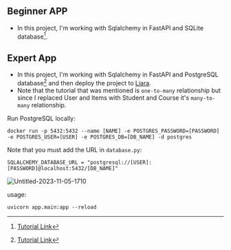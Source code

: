 ## Beginner APP
- In this project, I'm working with Sqlalchemy in FastAPI and SQLite database[^1].




## Expert App
- In this project, I'm working with Sqlalchemy in FastAPI and PostgreSQL database[^1] and then deploy the project to <a href="https://console.liara.ir">Liara</a>.
- Note that the tutorial that was mentioned is `one-to-many` relationship but since I replaced User and Items with Student and Course it's `many-to-many` relationship.

Run PostgreSQL locally:
```
docker run -p 5432:5432 --name [NAME] -e POSTGRES_PASSWORD=[PASSWORD] -e POSTGRES_USER=[USER] -e POSTGRES_DB=[DB_NAME] -d postgres
```
Note that you must add the URL in `database.py`:
```
SQLALCHEMY_DATABASE_URL = "postgresql://[USER]:[PASSWORD]@localhost:5432/[DB_NAME]"
```
![Untitled-2023-11-05-1710](https://github.com/BenyaminZojaji/PyDeploy-Course/assets/77120507/3e4788b6-8ebd-475f-9d78-6f765e3d6e3f)

usage:
```
uvicorn app.main:app --reload
```

[^1]: <a href="https://fastapi.tiangolo.com/tutorial/sql-databases">Tutorial Link</a>
